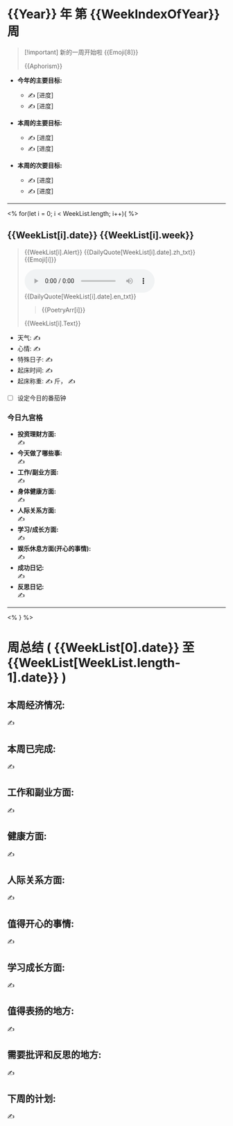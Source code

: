 # {{Year}} 年 第 {{WeekIndexOfYear}} 周

> [!important] 新的一周开始啦 {{Emoji[8]}}
>
> {{Aphorism}}

- **今年的主要目标:**

  - ✍ [进度]
  - ✍ [进度]

- **本周的主要目标:**

  - ✍ [进度]
  - ✍ [进度]

- **本周的次要目标:**

  - ✍ [进度]
  - ✍ [进度]

---

<% for(let i = 0; i < WeekList.length; i++){ %>

## {{WeekList[i].date}} {{WeekList[i].week}}

> {{WeekList[i].Alert}} {{DailyQuote[WeekList[i].date].zh_txt}} {{Emoji[i]}}
>
> <audio controls src="{{DailyQuote[WeekList[i].date].tts}}"></audio> \
> {{DailyQuote[WeekList[i].date].en_txt}}
>
> > {{PoetryArr[i]}}
>
> {{WeekList[i].Text}}

- 天气: ✍
- 心情: ✍
- 特殊日子: ✍
- 起床时间: ✍
- 起床称重: ✍ 斤， ✍
- [ ] 设定今日的番茄钟

### 今日九宫格

- **投资理财方面:**  
  ✍
- **今天做了哪些事:**  
  ✍
- **工作/副业方面:**  
  ✍
- **身体健康方面:**  
  ✍
- **人际关系方面:**  
  ✍
- **学习/成长方面:**  
  ✍
- **娱乐休息方面(开心的事情):**  
  ✍
- **成功日记:**  
  ✍
- **反思日记:**  
  ✍

---

<% } %>

# 周总结 ( {{WeekList[0].date}} 至 {{WeekList[WeekList.length-1].date}} )

## 本周经济情况:

✍

## 本周已完成:

✍

## 工作和副业方面:

✍

## 健康方面:

✍

## 人际关系方面:

✍

## 值得开心的事情:

✍

## 学习成长方面:

✍

## 值得表扬的地方:

✍

## 需要批评和反思的地方:

✍

## 下周的计划:

✍
